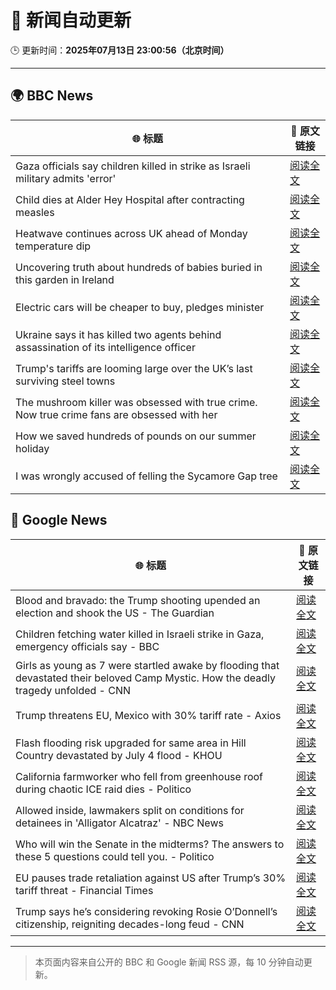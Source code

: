 # 🧠 新闻自动更新

🕒 更新时间：**2025年07月13日 23:00:56（北京时间）**

---

## 🌍 BBC News

| 🌐 标题 | 🔗 原文链接 |
|--------|-------------|
| Gaza officials say children killed in strike as Israeli military admits 'error' | [阅读全文](https://www.bbc.com/news/articles/c0rvxjnvv71o) |
| Child dies at Alder Hey Hospital after contracting measles | [阅读全文](https://www.bbc.com/news/articles/c8j1k3k44e2o) |
| Heatwave continues across UK ahead of Monday temperature dip | [阅读全文](https://www.bbc.com/news/articles/cwyxk999p5wo) |
| Uncovering truth about hundreds of babies buried in this garden in Ireland | [阅读全文](https://www.bbc.com/news/articles/cpwqnwrkd1go) |
| Electric cars will be cheaper to buy, pledges minister | [阅读全文](https://www.bbc.com/news/articles/cg5z4nlned0o) |
| Ukraine says it has killed two agents behind assassination of its intelligence officer | [阅读全文](https://www.bbc.com/news/articles/cj3r7p117l0o) |
| Trump's tariffs are looming large over the UK’s last surviving steel towns | [阅读全文](https://www.bbc.com/news/articles/c5yp5qzeer6o) |
| The mushroom killer was obsessed with true crime. Now true crime fans are obsessed with her | [阅读全文](https://www.bbc.com/news/articles/c0m8glx2zleo) |
| How we saved hundreds of pounds on our summer holiday | [阅读全文](https://www.bbc.com/news/articles/c4g84nrlvv7o) |
| I was wrongly accused of felling the Sycamore Gap tree | [阅读全文](https://www.bbc.com/news/articles/c4ged0r2kgyo) |

## 📰 Google News

| 🌐 标题 | 🔗 原文链接 |
|--------|-------------|
| Blood and bravado: the Trump shooting upended an election and shook the US - The Guardian | [阅读全文](https://news.google.com/rss/articles/CBMijAFBVV95cUxQcXVJbjExZWdxbEgwWjYtX2FzOEF6QnlDM1JCbDFGTHJPMS02eVpieXBEYnRqVmYtR21CZmlSYndpamp1TEtGZFp4VUlwSWl5VkRjd2FaRm5OQkVkaW5INHBMcVdIQy1XS1FEUnBJWGFWZ0JCM2I2WHhhUlNIazhVMGtCSmFjWHdBYnFqeA?oc=5) |
| Children fetching water killed in Israeli strike in Gaza, emergency officials say - BBC | [阅读全文](https://news.google.com/rss/articles/CBMiWkFVX3lxTE9BaU5SVW9QeE9LNUlrejlrVFJJQkNwci01VTVRaTd2NnROREJ3X0FmZFlad0NYQk5heVZ1bXl2cEpEYVZ0Z0tsRnh4aUk1Y04ybU9Bbk42QUJlQdIBX0FVX3lxTFAzc3pZUlNpcFplQXg5cENlUExzTlNEVG1VX3dwZE0zcnlFa0x4TmpNMEEzYlpiNHU4Q1l6RTRVT1FLWUNTTTVjaHQ2bzR6UXNpQ0NQLVpHa1EteFdKY2Y4?oc=5) |
| Girls as young as 7 were startled awake by flooding that devastated their beloved Camp Mystic. How the deadly tragedy unfolded - CNN | [阅读全文](https://news.google.com/rss/articles/CBMibEFVX3lxTE0tRlZaWm5oNlp0Q2xQTEVsWXMyR2d5WjhpSmVJQkotT0dmdUxYNEZUOE9oNnNhaGhVbVlCSm1zR3hIeFpXTlN5YW1UbHZ2aExPSTNLbF9MVktuWTV4OWRzQXNxVXIxZ1d2emg3NNIBckFVX3lxTFBlU21MaWhHYko3ZEtaNFc3ZVBDNllzd29zbjZWSFVlU05kY0NKVWlGdDNZb3ZvRTZ4VFlwMFpuYWFnZVZHei0xeTNoMFR5TlBoay1wSjQ1NE9tcVlvVVVsRlQ0WmEwZGRvQUV1b3lEdFFSUQ?oc=5) |
| Trump threatens EU, Mexico with 30% tariff rate - Axios | [阅读全文](https://news.google.com/rss/articles/CBMiZ0FVX3lxTE9sLVA5UHlJVWFuM19jbWl5SU0xLWhScDFFV1N2bnh2QjA0OUFNSldGSHNsWXZQUVB0Zm1ndmFwZ0E4MnNERU1IOTIzR04zaWlZak5rQXJvbjNjaU5zMkN6VVUyTnlEYUk?oc=5) |
| Flash flooding risk upgraded for same area in Hill Country devastated by July 4 flood - KHOU | [阅读全文](https://news.google.com/rss/articles/CBMiwAFBVV95cUxNeU53SzVkaEFkVDl6Y0M4MkNSaHdJcXhjQ1hOR01DYWdXYmhMdEhHQ3BrRVFTeUxQWldYY1FHS01SQ2liVHZ3MU5mUkp4YzhBM2xhODNlTXpjSkQ2RFRBaVBlTnlhRnRQT2NZUXc0azFxY09IRnVRVVFlV1BvYm1NckppdktDXzJQMXdheXBIS3lRSTM5WVIzbkJFZzJUaHFmSUlLWFo2M0ljMmloM0ZrQUViUmhMSVpqX2o1ZlNYZzE?oc=5) |
| California farmworker who fell from greenhouse roof during chaotic ICE raid dies - Politico | [阅读全文](https://news.google.com/rss/articles/CBMiygFBVV95cUxOMHZKU1g5Sy1FOGY1WVF0b3VFbWtwXzQ4TmdsdHZRNW5fUm5fVXF5RVAwZmlibThJUXp5VkhTSHFDamx2SlJOSFBONHhPTFh6MEhaY1c2cnZyUDZtRVpDYlVYUVh0RkxHMEh2R2czVDZhaVBDVVMzOXpQcTNqTmRPVzV4MFhMekhfckZsYjU3MXZuM201S3RVUmRtOWl1RWJHVzVCYm1ocTBhZUtDVmdjbEpkRjR5dGtRaW9GQ0tiVnZTQVZNbHlTLVZ3?oc=5) |
| Allowed inside, lawmakers split on conditions for detainees in 'Alligator Alcatraz' - NBC News | [阅读全文](https://news.google.com/rss/articles/CBMirgFBVV95cUxOMk1PX3dEM1BIUElEN0o2SUFxY0xPTkhGSG5Jck1HRzY5czVnQVp0WjY2ZkhhRXM4V0ZTcjczcFpxTkZjbURQNVhsdVo0UUt2cjV2STVaNmJRY3hIWkhFcUp0RXJlWkJ0Qzl3WEpyMklxV1VmNDFrVzFKMUV2MjZBTWM4R1NGYmE4UWN1Y3dFdjB4M2FGT185Z0NablZXTG5sSTRPQV8zamZKSWlEX2fSAVZBVV95cUxNY2ExYVdJTTBtY1d5UlRqYzFlaHhQT0lteGJpN0NGc1ZKUUhGa0xrZE5hcjg5UXRmQkktUDA4aHZnaGVfZTNLSGFMT1o4cmZGVTl0R2w3dw?oc=5) |
| Who will win the Senate in the midterms? The answers to these 5 questions could tell you. - Politico | [阅读全文](https://news.google.com/rss/articles/CBMiiwFBVV95cUxQZWtlVjVOR09hYU5UdGpIaFJvV2IzSy04bXE1YTFzSDdGYUJmWkdIcnJycGJITnVEclc2WldjOF9PdThpY0JQQ2FEYktkNHVIWDVUeHAxa09mWEtQMUQtalR6d2tSRXVvU19MY3ktTENoUDdUX0VodnR2RUFLLVpqZ0h5TmF4eGlMODVz?oc=5) |
| EU pauses trade retaliation against US after Trump’s 30% tariff threat - Financial Times | [阅读全文](https://news.google.com/rss/articles/CBMicEFVX3lxTE9JQ0U5ZlRldXlRNkdZdlNvVUFsWUt0SDZ1U1NEbllSeFVuXzdjNEZzcGFkaU53MThkUHBMVjIwTHJpTTQ4UlNYeFNkU0VZa2laa1c5ZEpJYkd1enlxUGFMblpjOF9HNHh1YS1adlBnZmw?oc=5) |
| Trump says he’s considering revoking Rosie O’Donnell’s citizenship, reigniting decades-long feud - CNN | [阅读全文](https://news.google.com/rss/articles/CBMidkFVX3lxTE5oNzBrNi1DeF9Pd1JQa3F1QkhqNHFTTlJseVVVV0UwY3lKdkJOZEM0ek9zTzVZM2o2NkZmZFNfb2dPbDlfTGMtRTNzSGRQNWd5cTJPOURlWmRsenpKc05HSnlHVFo3cWdELVcwVktkMGxrTGNoTXfSAXtBVV95cUxPVnI0STR3RlZ6bUhKUWNmYXdDZnNoNTRCOHJSb3o0T3ExSDBwUlQ2TnRhd0FTWXExZkNycjYwX1IzSWlzWmVCRGFHWS1abjBoSzZ1aVZWRzBmY3NSbFAxMUl6aEVJSUZleV81T1JmV29yNGQzSkFQMWpJa3c?oc=5) |

---
> 本页面内容来自公开的 BBC 和 Google 新闻 RSS 源，每 10 分钟自动更新。
